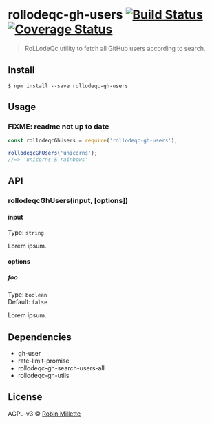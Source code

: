 # rollodeqc-gh-users [![Build Status](https://travis-ci.org/millette/rollodeqc-gh-users.svg?branch=master)](https://travis-ci.org/millette/rollodeqc-gh-users) [![Coverage Status](https://coveralls.io/repos/github/millette/rollodeqc-gh-users/badge.svg?branch=master)](https://coveralls.io/github/millette/rollodeqc-gh-users?branch=master)
> RoLLodeQc utility to fetch all GitHub users according to search.

## Install
```
$ npm install --save rollodeqc-gh-users
```

## Usage

### FIXME: readme not up to date

```js
const rollodeqcGhUsers = require('rollodeqc-gh-users');

rollodeqcGhUsers('unicorns');
//=> 'unicorns & rainbows'
```

## API
### rollodeqcGhUsers(input, [options])
#### input
Type: `string`

Lorem ipsum.

#### options
##### foo
Type: `boolean`<br>
Default: `false`

Lorem ipsum.

## Dependencies
* gh-user
* rate-limit-promise
* rollodeqc-gh-search-users-all
* rollodeqc-gh-utils

## License
AGPL-v3 © [Robin Millette](http://robin.millette.info)
